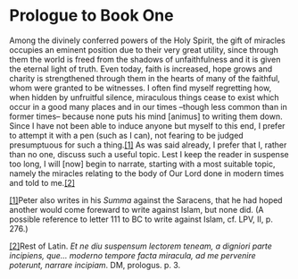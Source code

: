 # Prologue to Book One

Among the divinely conferred powers of the Holy Spirit, the gift of miracles occupies an eminent position due to their very great utility, since through them the world is freed from the shadows of unfaithfulness and it is given the eternal light of truth. Even today, faith is increased, hope grows and charity is strengthened through them in the hearts of many of the faithful, whom were granted to be witnesses. I often find myself regretting how, when hidden by unfruitful silence, miraculous things cease to exist which occur in a good many places and in our times –though less common than in former times– because none puts his mind \[animus\] to writing them down. Since I have not been able to induce anyone but myself to this end, I prefer to attempt it with a pen \(such as I can\), not fearing to be judged presumptuous for such a thing.[\[1\]](applewebdata://D01BEDA5-1E0C-4260-9428-85454E8D0DE8#_ftn1) As was said already, I prefer that I, rather than no one, discuss such a useful topic. Lest I keep the reader in suspense too long, I will \[now\] begin to narrate, starting with a most suitable topic, namely the miracles relating to the body of Our Lord done in modern times and told to me.[\[2\]](applewebdata://D01BEDA5-1E0C-4260-9428-85454E8D0DE8#_ftn3)  


[\[1\]](applewebdata://D01BEDA5-1E0C-4260-9428-85454E8D0DE8#_ftnref1)Peter also writes in his _Summa_ against the Saracens, that he had hoped another would come foreward to write against Islam, but none did. \(A possible reference to letter 111 to BC to write against Islam, cf. LPV, II, p. 276.\)

[\[2\]](applewebdata://D01BEDA5-1E0C-4260-9428-85454E8D0DE8#_ftnref3)Rest of Latin. _Et ne diu suspensum lectorem teneam, a digniori parte incipiens, que… moderno tempore facta miracula, ad me pervenire poterunt, narrare incipiam_. DM, prologus. p. 3.

